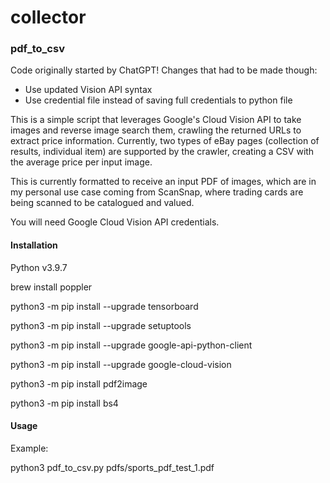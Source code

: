 # collector

### pdf_to_csv

Code originally started by ChatGPT!
Changes that had to be made though:
- Use updated Vision API syntax
- Use credential file instead of saving full credentials to python file

This is a simple script that leverages Google's Cloud Vision API to take images and reverse image search them, crawling the returned URLs to extract price information. Currently, two types of eBay pages (collection of results, individual item) are supported by the crawler, creating a CSV with the average price per input image. 

This is currently formatted to receive an input PDF of images, which are in my personal use case coming from ScanSnap, where trading cards are being scanned to be catalogued and valued.

You will need Google Cloud Vision API credentials. 

#### Installation

Python v3.9.7

brew install poppler

python3 -m pip install --upgrade tensorboard

python3 -m pip install --upgrade setuptools

python3 -m pip install --upgrade google-api-python-client

python3 -m pip install --upgrade google-cloud-vision

python3 -m pip install pdf2image

python3 -m pip install bs4

#### Usage

Example:

python3 pdf_to_csv.py pdfs/sports_pdf_test_1.pdf 


